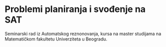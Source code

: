 # Problemi planiranja i svođenje na SAT

Seminarski rad iz Automatskog reznonovanja, kursa na master studijama na Matematičkom fakultetu Univerziteta u Beogradu. 
